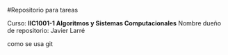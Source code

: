 #Repositorio para tareas

Curso: **IIC1001-1  Algoritmos y Sistemas Computacionales**
Nombre dueño de repositorio: Javier Larré

como se usa git
